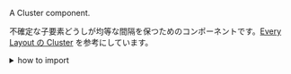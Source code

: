 A Cluster component.

不確定な子要素どうしが均等な間隔を保つためのコンポーネントです。[Every Layout の Cluster](https://every-layout.dev/layouts/cluster/) を参考にしています。

<details>
<summary>how to import</summary>

```tsx
import { Cluster } from 'smarthr-ui'
```

</details>